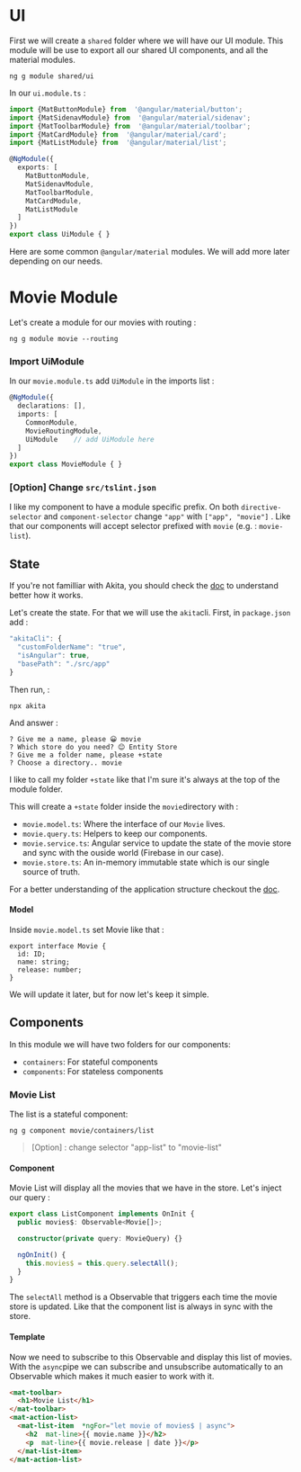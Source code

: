 # UI
First we will create a `shared` folder where we will have our UI module. This module will be use to export all our shared UI components, and all the material modules.
```
ng g module shared/ui
```

In our `ui.module.ts` : 

```typescript
import {MatButtonModule} from  '@angular/material/button';
import {MatSidenavModule} from  '@angular/material/sidenav';
import {MatToolbarModule} from  '@angular/material/toolbar';
import {MatCardModule} from  '@angular/material/card';
import {MatListModule} from  '@angular/material/list';

@NgModule({
  exports: [
    MatButtonModule,
    MatSidenavModule,
    MatToolbarModule,
    MatCardModule,
    MatListModule
  ]
})
export class UiModule { }
```
Here are some common `@angular/material` modules. We will add more later depending on our needs.

# Movie Module

Let's create a module for our movies with routing : 
```
ng g module movie --routing
```
### Import UiModule
In our `movie.module.ts` add `UiModule` in the imports list :

```typescript
@NgModule({
  declarations: [],
  imports: [
    CommonModule,
    MovieRoutingModule,
    UiModule	// add UiModule here
  ]
})
export class MovieModule { }
```

### [Option] Change `src/tslint.json`
I like my component to have a module specific prefix. On both `directive-selector` and `component-selector` change `"app"` with `["app", "movie"]` . Like that our components will accept selector prefixed with `movie` (e.g. : `movie-list`).

## State
If you're not familliar with Akita, you should check the [doc](https://netbasal.gitbook.io/akita/) to understand better how it works.

Let's create the state. For that we will use the `akita`cli. First, in `package.json` add : 
```javascript
"akitaCli": {
  "customFolderName": "true",
  "isAngular": true,
  "basePath": "./src/app"
}
```
Then run,  :
```
npx akita
```
And answer : 
```
? Give me a name, please 😀 movie
? Which store do you need? 😊 Entity Store
? Give me a folder name, please +state
? Choose a directory.. movie
```
I like to call my folder `+state` like that I'm sure it's always at the top of the module folder.

This will create a `+state` folder inside the `movie`directory with : 

- `movie.model.ts`: Where the interface of our `Movie` lives.
- `movie.query.ts`: Helpers to keep our components.
- `movie.service.ts`: Angular service to update the state of the movie store and sync with the ouside world (Firebase in our case).
- `movie.store.ts`: An in-memory immutable state which is our single source of truth.

For a better understanding of the application structure checkout the [doc](https://netbasal.gitbook.io/akita/entity-store/application-structure).

#### Model 
Inside `movie.model.ts` set Movie like that : 
```
export interface Movie {
  id: ID;
  name: string;
  release: number;
}
```
We will update it later, but for now let's keep it simple.

## Components

In this module we will have two folders for our components: 

- `containers`: For stateful components
- `components`: For stateless components

### Movie List
The list is a stateful component: 
```
ng g component movie/containers/list
```
> [Option] : change selector "app-list" to "movie-list"

#### Component
Movie List will display all the movies that we have in the store. Let's inject our query : 

```typescript
export class ListComponent implements OnInit {
  public movies$: Observable<Movie[]>;

  constructor(private query: MovieQuery) {}

  ngOnInit() {
    this.movies$ = this.query.selectAll();
  }
}
```
The `selectAll` method is a Observable that triggers each time the movie store is updated. Like that the component list is always in sync with the store.

#### Template
Now we need to subscribe to this Observable and display this list of movies. With the `async`pipe we can subscribe and unsubscribe automatically to an Observable which makes it much easier to work with it.
```html
<mat-toolbar>
  <h1>Movie List</h1>
</mat-toolbar>
<mat-action-list>
  <mat-list-item  *ngFor="let movie of movies$ | async">
    <h2  mat-line>{{ movie.name }}</h2>
    <p  mat-line>{{ movie.release | date }}</p>
  </mat-list-item>
</mat-action-list>
```

